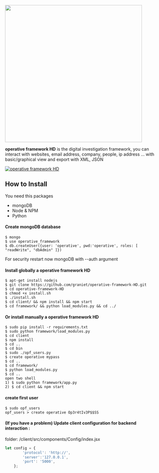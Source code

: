 <img src="https://image.ibb.co/fuPpQd/logo_operative.png" width="450">

**operative framework HD** is the digital investigation framework, you can interact with websites, email address, company, people, ip address ... with basic/graphical view and export with XML, JSON

[![operative framework HD](https://image.ibb.co/cKnzKo/preview_operative_framework.png)](https://www.youtube.com/watch?v=WskQM0JL6Rw)

## How to Install

You need this packages
+ mongoDB
+ Node & NPM
+ Python

#### Create mongoDB database 
```
$ mongo
$ use operative_framework
$ db.createUser({user: 'operative', pwd:'operative', roles: [ "readWrite", "dbAdmin" ]})
```
For security restart now mongoDB with --auth argument


#### Install globally a operative framework HD
```
$ apt-get install nodejs
$ git clone https://github.com/graniet/operative-framework-HD.git
$ cd operative-framework-HD
$ chmod +x install.sh
$ ./install.sh
$ cd client/ && npm install && npm start
$ cd framework/ && python load_modules.py && cd ../
```


#### Or install manually a operative framework HD
```
$ sudo pip install -r requirements.txt
$ sudo python framework/load_modules.py
$ cd client
$ npm install
$ cd ..
$ cd bin
$ sudo ./opf_users.py
$ create operative mypass
$ cd ..
$ cd framework/
$ python load_modules.py
$ cd ..
open two shell
1) $ sudo python framework/app.py
2) $ cd client && npm start
```

#### create first user
```
$ sudo opf_users
opf_users > create operative Op3r4tIv3P$$SS
```


#### (If you have a problem) Update client configuration for backend interaction :

folder: /client/src/components/Config/index.jsx

```javascript
let config = {
        'protocol': 'http://',
        'server':'127.0.0.1',
        'port': '5000',
    };

```
